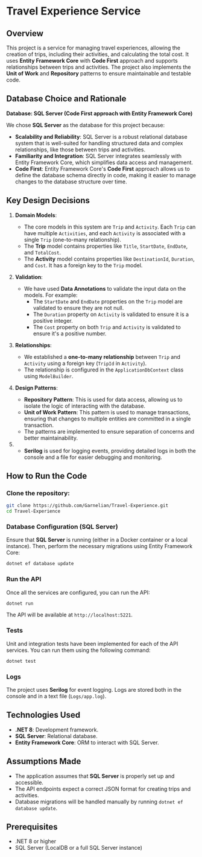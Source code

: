 # Travel Experience Service

## Overview
This project is a service for managing travel experiences, allowing the creation of trips, including their activities, and calculating the total cost. It uses **Entity Framework Core** with **Code First** approach and supports relationships between trips and activities. The project also implements the **Unit of Work** and **Repository** patterns to ensure maintainable and testable code.

## Database Choice and Rationale

**Database: SQL Server (Code First approach with Entity Framework Core)**

We chose **SQL Server** as the database for this project because:
- **Scalability and Reliability**: SQL Server is a robust relational database system that is well-suited for handling structured data and complex relationships, like those between trips and activities.
- **Familiarity and Integration**: SQL Server integrates seamlessly with Entity Framework Core, which simplifies data access and management.
- **Code First**: Entity Framework Core's **Code First** approach allows us to define the database schema directly in code, making it easier to manage changes to the database structure over time.

## Key Design Decisions

1. **Domain Models**: 
   - The core models in this system are `Trip` and `Activity`. Each `Trip` can have multiple `Activities`, and each `Activity` is associated with a single `Trip` (one-to-many relationship).
   - The **Trip** model contains properties like `Title`, `StartDate`, `EndDate`, and `TotalCost`.
   - The **Activity** model contains properties like `DestinationId`, `Duration`, and `Cost`. It has a foreign key to the `Trip` model.

2. **Validation**: 
   - We have used **Data Annotations** to validate the input data on the models. For example:
     - The `StartDate` and `EndDate` properties on the `Trip` model are validated to ensure they are not null.
     - The `Duration` property on `Activity` is validated to ensure it is a positive integer.
     - The `Cost` property on both `Trip` and `Activity` is validated to ensure it's a positive number.

3. **Relationships**:
   - We established a **one-to-many relationship** between `Trip` and `Activity` using a foreign key (`TripId` in `Activity`).
   - The relationship is configured in the `ApplicationDbContext` class using `ModelBuilder`.

4. **Design Patterns**:
   - **Repository Pattern**: This is used for data access, allowing us to isolate the logic of interacting with the database.
   - **Unit of Work Pattern**: This pattern is used to manage transactions, ensuring that changes to multiple entities are committed in a single transaction.
   - The patterns are implemented to ensure separation of concerns and better maintainability.
   
5. - **Serilog** is used for logging events, providing detailed logs in both the console and a file for easier debugging and monitoring.

## **How to Run the Code**

### **Clone the repository:**
   ```bash
   git clone https://github.com/Garnelian/Travel-Experience.git
   cd Travel-Experience
   ```

### **Database Configuration (SQL Server)**

Ensure that **SQL Server** is running (either in a Docker container or a local instance). Then, perform the necessary migrations using Entity Framework Core:

```bash
dotnet ef database update
```

### **Run the API**

Once all the services are configured, you can run the API:

```bash
dotnet run
```

The API will be available at `http://localhost:5221`.

### **Tests**

Unit and integration tests have been implemented for each of the API services. You can run them using the following command:

```bash
dotnet test
```

### **Logs**

The project uses **Serilog** for event logging. Logs are stored both in the console and in a text file (`Logs/app.log`).

## **Technologies Used**

- **.NET 8**: Development framework.
- **SQL Server**: Relational database.
- **Entity Framework Core**: ORM to interact with SQL Server.

## **Assumptions Made**

- The application assumes that **SQL Server** is properly set up and accessible.
- The API endpoints expect a correct JSON format for creating trips and activities.
- Database migrations will be handled manually by running `dotnet ef database update`.

## **Prerequisites**
- .NET 8 or higher
- SQL Server (LocalDB or a full SQL Server instance)
